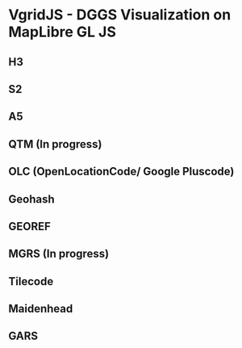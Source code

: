 # VgridJS - DGGS Visualization on MapLibre GL JS

## H3 

## S2 	

## A5 	

## QTM (In progress)	

## OLC (OpenLocationCode/ Google Pluscode) 	

## Geohash 
 
## GEOREF 

## MGRS	(In progress)	

## Tilecode	

## Maidenhead 	

## GARS 